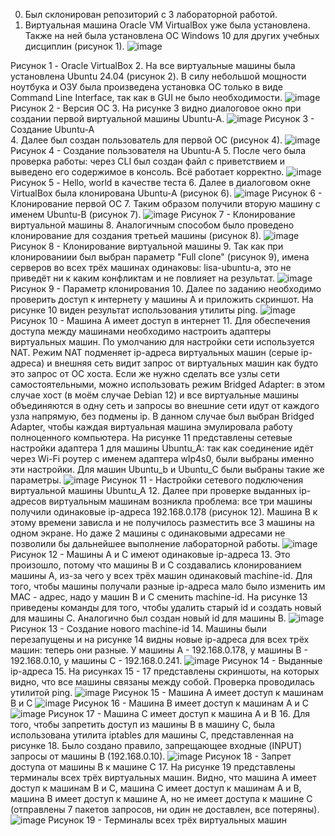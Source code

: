 0. Был склонирован репозиторий с 3 лабораторной работой.
1. Виртуальная машина Oracle VM VirtualBox уже была установлена. Также на ней была установлена ОС Windows 10 для других учебных дисциплин (рисунок 1).
   ![image](https://github.com/Klochkova24/lab-3/assets/91188482/b0916ca4-b558-45f9-b76b-c85f3256b3c8)
   
Рисунок 1 - Oracle VirtualBox
2. На все виртуальные машины была установлена Ubuntu 24.04 (рисунок 2). В силу небольшой мощности ноутбука и ОЗУ была произведена установка ОС только в виде Command Line Interface, так как в GUI не было необходимости.
   ![image](https://github.com/Klochkova24/lab-3/assets/91188482/f3da9d93-3b72-4aeb-b96e-c3d1e54148d1)
   Рисунок 2 - Версия ОС
3. На рисунке 3 видно диалоговое окно при создании первой виртуальной машины Ubuntu-A.
   ![image](https://github.com/Klochkova24/lab-3/assets/91188482/0c4518cc-d173-4197-878e-56fda86da067)
   Рисунок 3 - Создание Ubuntu-A   
4. Далее был создан пользователь для первой ОС (рисунок 4).
   ![image](https://github.com/Klochkova24/lab-3/assets/91188482/6b0c2f5c-cdd5-4e7f-bbcc-a84d75524f6c)
   Рисунок 4 - Создание пользователя на Ubuntu-A
5. После чего была проверка работы: через CLI был создан файл с приветствием и выведено его содержимое в консоль. Всё работает корректно.
   ![image](https://github.com/Klochkova24/lab-3/assets/91188482/3f547959-45b7-4f87-8de7-773656855687)
   Рисунок 5 - Hello, world в качестве теста
6. Далее в диалоговом окне VirtualBox была клонирована Ubuntu-A (рисунок 6).
   ![image](https://github.com/Klochkova24/lab-3/assets/91188482/034ad220-fc38-4f7b-8309-3c778a1dd65c)
   Рисунок 6 - Клонирование первой ОС
7. Таким образом получили вторую машину с именем Ubuntu-B (рисунок 7).
   ![image](https://github.com/Klochkova24/lab-3/assets/91188482/d22c0566-1c6a-4b78-ac86-398fe025cc4f)
   Рисунок 7 - Клонирование виртуальной машины
8. Аналогичным способом было проведено клонирование для создания третьей машины (рисунок 8).
   ![image](https://github.com/Klochkova24/lab-3/assets/91188482/2e68ae82-d6de-4d62-8db7-ede697963942)
   Рисунок 8 - Клонирование виртуальной машины
9. Так как при клонированиии был выбран параметр "Full clone" (рисунок 9), имена серверов во всех трёх машинах одинаковы: lisa-ubuntu-a, это не приведёт ни к каким конфликтам и не повлияет на результат.
   ![image](https://github.com/Klochkova24/lab-3/assets/91188482/db580fb0-e495-4a8d-9ab7-73f85460c7db)
   Рисунок 9 - Параметр клонирования
10. Далее по заданию необходимо проверить доступ к интернету у машины А и приложить скриншот. На рисунке 10 виден результат использования утилиты ping.
    ![image](https://github.com/Klochkova24/lab-3/assets/91188482/4d3db250-e184-4451-a428-791c4becdd11)
    Рисунок 10 - Машина А имеет доступ в интернет
11. Для обеспечения доступа между машинами необходимо настроить адаптеры виртуальных машин. По умолчанию для настройки сети используется NAT. Режим NAT подменяет ip-адреса виртуальных машин (серые ip-адреса) и внешняя сеть видит запрос от виртуальных машин как будто это запрос от ОС хоста. Если же нужно сделать все узлы сети самостоятельными, можно использовать режим Bridged Adapter: в этом случае хост (в моём случае Debian 12) и все виртуальные машины объединяются в одну сеть и запросы во внешние сети идут от каждого узла напрямую, без подмены ip. В данном случае был выбран Bridged Adapter, чтобы каждая виртуальная машина эмулировала работу полноценного компьютера. На рисунке 11 представлены сетевые настройки адаптера 1 для машины Ubuntu_A: так как соединение идёт через Wi-Fi роутер с именем адаптера wlp4s0, были выбраны именно эти настройки. Для машин Ubuntu_b и Ubuntu_С были выбраны такие же параметры.
    ![image](https://github.com/Klochkova24/lab-3/assets/91188482/b74afe88-f125-4e44-bc4d-396b240b39e3)
    Рисунок 11 - Настройки сетевого подключения виртуальной машины Ubuntu_A
12. Далее при проверке выданных ip-адресов виртуальным машинам возникла проблема: все три машины получили одинаковые ip-адреса 192.168.0.178 (рисунок 12). Машина В к этому времени зависла и не получилось разместить все 3 машины на одном экране. Но даже 2 машины с одинаковыми адресами не позволили бы дальнейшее выполнение лабораторной работы.
    ![image](https://github.com/Klochkova24/lab-3/assets/91188482/d4c4b7f8-cb89-4b40-b0c2-5ed1796f38c0)
    Рисунок 12 - Машины А и С имеют одинаковые ip-адреса
13. Это произошло, потому что машины B и C создавались клонированием машины А, из-за чего у всех трёх машин одинаковый machine-id. Для того, чтобы машины получали разные ip-адреса мало было изменить им MAC - адрес, надо у машин В и С сменить machine-id. На рисунке 13 приведены команды для того, чтобы удалить старый id и создать новый для машины С. Аналогично был создан новый id для машины В.
    ![image](https://github.com/Klochkova24/lab-3/assets/91188482/69cc7844-94e6-411a-9146-b5f4d58d22e1)
    Рисунок 13 - Создание нового machine-id
14. Машины были перезапущены и на рисунке 14 видны новые ip-адреса для всех трёх машин: теперь они разные. У машины А - 192.168.0.178, у машины В - 192.168.0.10, у машины С - 192.168.0.241.
    ![image](https://github.com/Klochkova24/lab-3/assets/91188482/a790d681-e516-4351-8f4c-3449d1587484)
    Рисунок 14 - Выданные ip-адреса
15. На рисунках 15 - 17 представлены скриншоты, на которых видно, что все машины связаны между собой. Проверка проводилась утилитой ping.
    ![image](https://github.com/Klochkova24/lab-3/assets/91188482/0a0322c7-fb30-4c46-9f3e-80380c0dc434)
    Рисунок 15 - Машина А имеет доступ к машинам В и С
    ![image](https://github.com/Klochkova24/lab-3/assets/91188482/f0308118-706c-40dc-ab2a-c103050fe1ee)
    Рисунок 16 - Машина В имеет доступ к машинам А и С
    ![image](https://github.com/Klochkova24/lab-3/assets/91188482/33251692-c23d-4ce3-9411-4354df76b8bb)
    Рисунок 17 - Машина С имеет доступ к машина А и В
16. Для того, чтобы запретить доступ из машины В в машину С, была использована утилита iptables для машины С, представленная на рисунке 18. Было создано правило, запрещающее входные (INPUT) запросы от машины В (192.168.0.10).
    ![image](https://github.com/Klochkova24/lab-3/assets/91188482/1eb51d21-be66-4a3f-a840-62860b5ac640)
    Рисунок 18 - Запрет доступа от машины В к машине С
17. На рисунке 19 представлены терминалы всех трёх виртуальных машин. Видно, что машина А имеет доступ к машинам В и С, машина С имеет доступ к машинам А и В, машина В имеет доступ к машине А, но не имеет доступа к машине С (отправлены 7 пакетов запросов, ни один не доставлен, все потеряны).
    ![image](https://github.com/Klochkova24/lab-3/assets/91188482/1b7f46f7-457c-4d3c-86ac-3664094e65bf)
    Рисунок 19 - Терминалы всех трёх виртуальных машин










   


   

   

   








